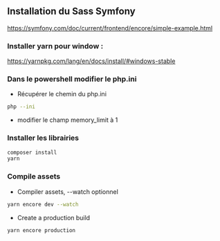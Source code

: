 

## Installation du Sass Symfony

<https://symfony.com/doc/current/frontend/encore/simple-example.html>

### Installer yarn pour window :
<https://yarnpkg.com/lang/en/docs/install/#windows-stable>

### Dans le powershell modifier le php.ini
* Récupérer le chemin du php.ini
```bash
php --ini
```
* modifier le champ memory_limit à 1

### Installer les librairies
```bash
composer install
yarn
```

### Compile assets

* Compiler assets, --watch optionnel
```bash
yarn encore dev --watch
```

* Create a production build
```bash
yarn encore production
```

